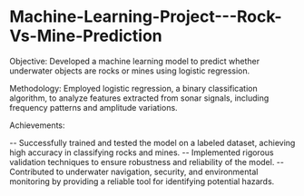 # Machine-Learning-Project---Rock-Vs-Mine-Prediction
Objective: Developed a machine learning model to predict whether underwater objects are rocks or mines using logistic regression.

Methodology: Employed logistic regression, a binary classification algorithm, to analyze features extracted from sonar signals, including frequency patterns and amplitude variations.

Achievements:

-- Successfully trained and tested the model on a labeled dataset, achieving high accuracy in classifying rocks and mines.
-- Implemented rigorous validation techniques to ensure robustness and reliability of the model.
-- Contributed to underwater navigation, security, and environmental monitoring by providing a reliable tool for identifying potential hazards.
